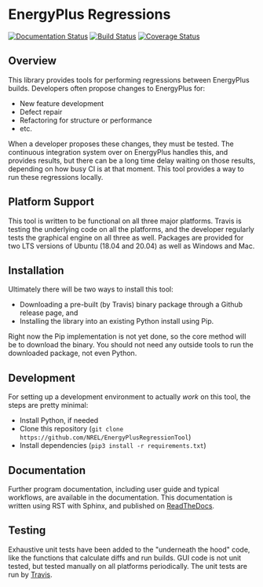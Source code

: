 # EnergyPlus Regressions

[![Documentation Status](https://readthedocs.org/projects/energyplusregressiontool/badge/?version=latest)](https://energyplusregressiontool.readthedocs.io/en/latest/?badge=latest)
[![Build Status](https://travis-ci.org/NREL/EnergyPlusRegressionTool.svg?branch=master)](https://travis-ci.org/NREL/EnergyPlusRegressionTool)
[![Coverage Status](https://coveralls.io/repos/github/NREL/EnergyPlusRegressionTool/badge.svg?branch=master)](https://coveralls.io/github/NREL/EnergyPlusRegressionTool?branch=master)

## Overview

This library provides tools for performing regressions between EnergyPlus builds.
Developers often propose changes to EnergyPlus for:

 - New feature development
 - Defect repair
 - Refactoring for structure or performance
 - etc.

When a developer proposes these changes, they must be tested.
The continuous integration system over on EnergyPlus handles this, and provides results, but there can be a long time delay waiting on those results, depending on how busy CI is at that moment.
This tool provides a way to run these regressions locally.

## Platform Support

This tool is written to be functional on all three major platforms.
Travis is testing the underlying code on all the platforms, and the developer regularly tests the graphical engine on all three as well.
Packages are provided for two LTS versions of Ubuntu (18.04 and 20.04) as well as Windows and Mac.

## Installation

Ultimately there will be two ways to install this tool:
 - Downloading a pre-built (by Travis) binary package through a Github release page, and
 - Installing the library into an existing Python install using Pip.
 
Right now the Pip implementation is not yet done, so the core method will be to download the binary.
You should not need any outside tools to run the downloaded package, not even Python.

## Development

For setting up a development environment to actually _work_ on this tool, the steps are pretty minimal:
 - Install Python, if needed
 - Clone this repository (`git clone https://github.com/NREL/EnergyPlusRegressionTool`)
 - Install dependencies (`pip3 install -r requirements.txt`)

## Documentation

Further program documentation, including user guide and typical workflows, are available in the documentation.
This documentation is written using RST with Sphinx, and published on [ReadTheDocs](https://energyplusregressiontool.readthedocs.io/en/latest/).

## Testing

Exhaustive unit tests have been added to the "underneath the hood" code, like the functions that calculate diffs and run builds.
GUI code is not unit tested, but tested manually on all platforms periodically.
The unit tests are run by [Travis](https://travis-ci.org/NREL/EnergyPlusRegressionTool).
